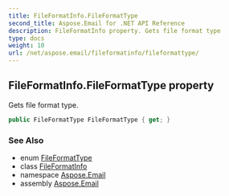 ```yaml
---
title: FileFormatInfo.FileFormatType
second_title: Aspose.Email for .NET API Reference
description: FileFormatInfo property. Gets file format type
type: docs
weight: 10
url: /net/aspose.email/fileformatinfo/fileformattype/
---
```

## FileFormatInfo.FileFormatType property

Gets file format type.

```csharp
public FileFormatType FileFormatType { get; }
```

### See Also

* enum [FileFormatType](../../fileformattype/)
* class [FileFormatInfo](../)
* namespace [Aspose.Email](../../fileformatinfo/)
* assembly [Aspose.Email](../../../)


